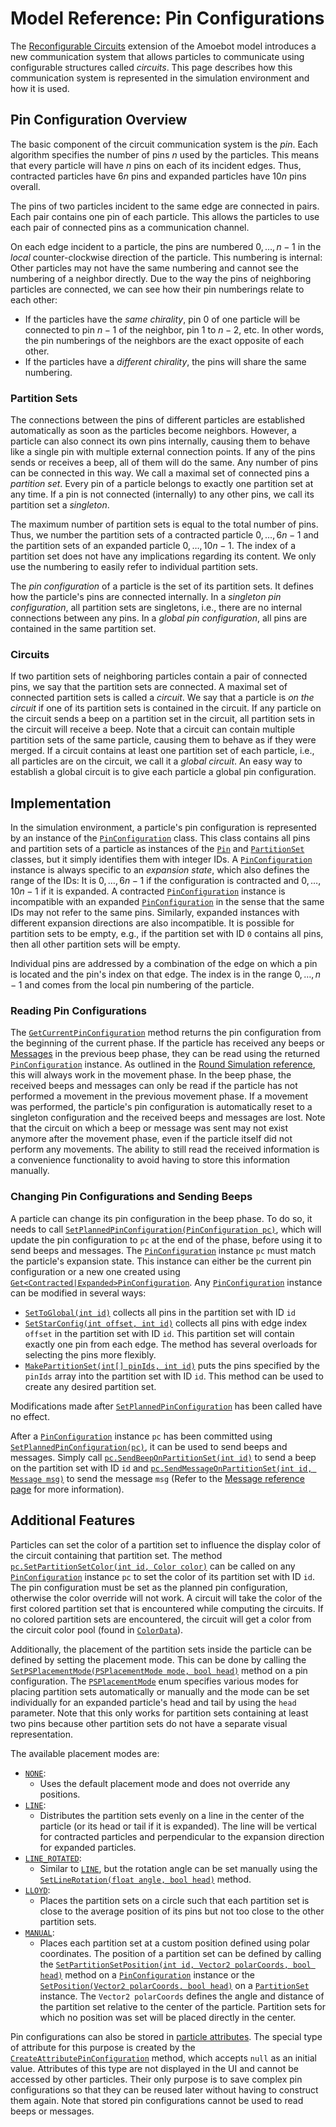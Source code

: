 # Model Reference: Pin Configurations

The [Reconfigurable Circuits](~/amoebot_model/circuits.md) extension of the Amoebot model introduces a new communication system that allows particles to communicate using configurable structures called *circuits*.
This page describes how this communication system is represented in the simulation environment and how it is used.


## Pin Configuration Overview

The basic component of the circuit communication system is the *pin*.
Each algorithm specifies the number of pins $n$ used by the particles.
This means that every particle will have $n$ pins on each of its incident edges.
Thus, contracted particles have $6n$ pins and expanded particles have $10n$ pins overall.

The pins of two particles incident to the same edge are connected in pairs.
Each pair contains one pin of each particle.
This allows the particles to use each pair of connected pins as a communication channel.

On each edge incident to a particle, the pins are numbered $0,\ldots,n-1$ in the *local* counter-clockwise direction of the particle.
This numbering is internal: Other particles may not have the same numbering and cannot see the numbering of a neighbor directly.
Due to the way the pins of neighboring particles are connected, we can see how their pin numberings relate to each other:
- If the particles have the *same chirality*, pin $0$ of one particle will be connected to pin $n-1$ of the neighbor, pin $1$ to $n-2$, etc.
	In other words, the pin numberings of the neighbors are the exact opposite of each other.
- If the particles have a *different chirality*, the pins will share the same numbering.

### Partition Sets

The connections between the pins of different particles are established automatically as soon as the particles become neighbors.
However, a particle can also connect its own pins internally, causing them to behave like a single pin with multiple external connection points.
If any of the pins sends or receives a beep, all of them will do the same.
Any number of pins can be connected in this way.
We call a maximal set of connected pins a *partition set*.
Every pin of a particle belongs to exactly one partition set at any time.
If a pin is not connected (internally) to any other pins, we call its partition set a *singleton*.

The maximum number of partition sets is equal to the total number of pins.
Thus, we number the partition sets of a contracted particle $0,\ldots,6n-1$ and the partition sets of an expanded particle $0,\ldots,10n-1$.
The index of a partition set does not have any implications regarding its content.
We only use the numbering to easily refer to individual partition sets.

The *pin configuration* of a particle is the set of its partition sets.
It defines how the particle's pins are connected internally.
In a *singleton pin configuration*, all partition sets are singletons, i.e., there are no internal connections between any pins.
In a *global pin configuration*, all pins are contained in the same partition set.

### Circuits

If two partition sets of neighboring particles contain a pair of connected pins, we say that the partition sets are connected.
A maximal set of connected partition sets is called a *circuit*.
We say that a particle is *on the circuit* if one of its partition sets is contained in the circuit.
If any particle on the circuit sends a beep on a partition set in the circuit, all partition sets in the circuit will receive a beep.
Note that a circuit can contain multiple partition sets of the same particle, causing them to behave as if they were merged.
If a circuit contains at least one partition set of each particle, i.e., all particles are on the circuit, we call it a *global circuit*.
An easy way to establish a global circuit is to give each particle a global pin configuration.


## Implementation

In the simulation environment, a particle's pin configuration is represented by an instance of the [`PinConfiguration`][1] class.
This class contains all pins and partition sets of a particle as instances of the [`Pin`][2] and [`PartitionSet`][3] classes, but it simply identifies them with integer IDs.
A [`PinConfiguration`][1] instance is always specific to an *expansion state*, which also defines the range of the IDs:
It is $0,\ldots,6n-1$ if the configuration is contracted and $0,\ldots,10n-1$ if it is expanded.
A contracted [`PinConfiguration`][1] instance is incompatible with an expanded [`PinConfiguration`][1] in the sense that the same IDs may not refer to the same pins.
Similarly, expanded instances with different expansion directions are also incompatible.
It is possible for partition sets to be empty, e.g., if the partition set with ID `0` contains all pins, then all other partition sets will be empty.

Individual pins are addressed by a combination of the edge on which a pin is located and the pin's index on that edge.
The index is in the range $0,\ldots,n-1$ and comes from the local pin numbering of the particle.

### Reading Pin Configurations

The [`GetCurrentPinConfiguration`][4] method returns the pin configuration from the beginning of the current phase.
If the particle has received any beeps or [Messages](messages.md) in the previous beep phase, they can be read using the returned [`PinConfiguration`][1] instance.
As outlined in the [Round Simulation reference](rounds.md), this will always work in the movement phase.
In the beep phase, the received beeps and messages can only be read if the particle has not performed a movement in the previous movement phase.
If a movement was performed, the particle's pin configuration is automatically reset to a singleton configuration and the received beeps and messages are lost.
Note that the circuit on which a beep or message was sent may not exist anymore after the movement phase, even if the particle itself did not perform any movements.
The ability to still read the received information is a convenience functionality to avoid having to store this information manually.

### Changing Pin Configurations and Sending Beeps

A particle can change its pin configuration in the beep phase.
To do so, it needs to call [`SetPlannedPinConfiguration(PinConfiguration pc)`][5], which will update the pin configuration to `pc` at the end of the phase, before using it to send beeps and messages.
The [`PinConfiguration`][1] instance `pc` must match the particle's expansion state.
This instance can either be the current pin configuration or a new one created using [`Get<Contracted|Expanded>PinConfiguration`][6].
Any [`PinConfiguration`][1] instance can be modified in several ways:
- [`SetToGlobal(int id)`][7] collects all pins in the partition set with ID `id`
- [`SetStarConfig(int offset, int id)`][8] collects all pins with edge index `offset` in the partition set with ID `id`.
	This partition set will contain exactly one pin from each edge.
	The method has several overloads for selecting the pins more flexibly.
- [`MakePartitionSet(int[] pinIds, int id)`][9] puts the pins specified by the `pinIds` array into the partition set with ID `id`.
	This method can be used to create any desired partition set.

Modifications made after [`SetPlannedPinConfiguration`][5] has been called have no effect.

After a [`PinConfiguration`][1] instance `pc` has been committed using [`SetPlannedPinConfiguration(pc)`][5], it can be used to send beeps and messages.
Simply call [`pc.SendBeepOnPartitionSet(int id)`][10] to send a beep on the partition set with ID `id` and [`pc.SendMessageOnPartitionSet(int id, Message msg)`][11] to send the message `msg` (Refer to the [Message reference page](messages.md) for more information).


## Additional Features

Particles can set the color of a partition set to influence the display color of the circuit containing that partition set.
The method [`pc.SetPartitionSetColor(int id, Color color)`][12] can be called on any [`PinConfiguration`][1] instance `pc` to set the color of its partition set with ID `id`.
The pin configuration must be set as the planned pin configuration, otherwise the color override will not work.
A circuit will take the color of the first colored partition set that is encountered while computing the circuits.
If no colored partition sets are encountered, the circuit will get a color from the circuit color pool (found in [`ColorData`][13]).

Additionally, the placement of the partition sets inside the particle can be defined by setting the placement mode.
This can be done by calling the [`SetPSPlacementMode(PSPlacementMode mode, bool head)`][15] method on a pin configuration.
The [`PSPlacementMode`][16] enum specifies various modes for placing partition sets automatically or manually and the mode can be set individually for an expanded particle's head and tail by using the `head` parameter.
Note that this only works for partition sets containing at least two pins because other partition sets do not have a separate visual representation.

The available placement modes are:
- [`NONE`][17]:
	- Uses the default placement mode and does not override any positions.
- [`LINE`][18]:
	- Distributes the partition sets evenly on a line in the center of the particle (or its head or tail if it is expanded).
	The line will be vertical for contracted particles and perpendicular to the expansion direction for expanded particles.
- [`LINE_ROTATED`][19]:
	- Similar to [`LINE`][18], but the rotation angle can be set manually using the [`SetLineRotation(float angle, bool head)`][22] method.
- [`LLOYD`][20]:
	- Places the partition sets on a circle such that each partition set is close to the average position of its pins but not too close to the other partition sets.
- [`MANUAL`][21]:
	- Places each partition set at a custom position defined using polar coordinates.
	The position of a partition set can be defined by calling the [`SetPartitionSetPosition(int id, Vector2 polarCoords, bool head)`][23] method on a [`PinConfiguration`][1] instance or the [`SetPosition(Vector2 polarCoords, bool head)`][24] on a [`PartitionSet`][25] instance.
	The `Vector2 polarCoords` defines the angle and distance of the partition set relative to the center of the particle.
	Partition sets for which no position was set will be placed directly in the center.

Pin configurations can also be stored in [particle attributes](attrs.md).
The special type of attribute for this purpose is created by the [`CreateAttributePinConfiguration`][14] method, which accepts `null` as an initial value.
Attributes of this type are not displayed in the UI and cannot be accessed by other particles.
Their only purpose is to save complex pin configurations so that they can be reused later without having to construct them again.
Note that stored pin configurations cannot be used to read beeps or messages.



[1]: xref:AS2.Sim.PinConfiguration
[2]: xref:AS2.Sim.Pin
[3]: xref:AS2.Sim.PartitionSet
[4]: xref:AS2.Sim.ParticleAlgorithm.GetCurrentPinConfiguration
[5]: xref:AS2.Sim.ParticleAlgorithm.SetPlannedPinConfiguration(AS2.Sim.PinConfiguration)
[6]: xref:AS2.Sim.ParticleAlgorithm.GetContractedPinConfiguration
[7]: xref:AS2.Sim.PinConfiguration.SetToGlobal(System.Int32)
[8]: xref:AS2.Sim.PinConfiguration.SetStarConfig(System.Int32,System.Int32)
[9]: xref:AS2.Sim.PinConfiguration.MakePartitionSet(System.Int32[],System.Int32)
[10]: xref:AS2.Sim.PinConfiguration.SendBeepOnPartitionSet(System.Int32)
[11]: xref:AS2.Sim.PinConfiguration.SendMessageOnPartitionSet(System.Int32,AS2.Sim.Message)
[12]: xref:AS2.Sim.PinConfiguration.SetPartitionSetColor(System.Int32,Color)
[13]: xref:AS2.ColorData
[14]: xref:AS2.Sim.ParticleAlgorithm.CreateAttributePinConfiguration(System.String,AS2.Sim.PinConfiguration)
[15]: xref:AS2.Sim.PinConfiguration.SetPSPlacementMode(AS2.PSPlacementMode,System.Boolean)
[16]: xref:AS2.PSPlacementMode
[17]: xref:AS2.PSPlacementMode.NONE
[18]: xref:AS2.PSPlacementMode.LINE
[19]: xref:AS2.PSPlacementMode.LINE_ROTATED
[20]: xref:AS2.PSPlacementMode.LLOYD
[21]: xref:AS2.PSPlacementMode.MANUAL
[22]: xref:AS2.Sim.PinConfiguration.SetLineRotation(System.Single,System.Boolean)
[23]: xref:AS2.Sim.PinConfiguration.SetPartitionSetPosition(System.Int32,Vector2,System.Boolean)
[24]: xref:AS2.Sim.PartitionSet.SetPosition(Vector2,System.Boolean)
[25]: xref:AS2.Sim.PartitionSet
